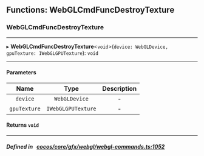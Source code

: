 ## Functions: WebGLCmdFuncDestroyTexture

### WebGLCmdFuncDestroyTexture


___
▸ **WebGLCmdFuncDestroyTexture**<`void`\>(`device: WebGLDevice, gpuTexture: IWebGLGPUTexture`): `void`
___


#### Parameters

| Name | Type | Description |
| :------: | :------: | :------: |
| `device` | `WebGLDevice` | - |
| `gpuTexture` | `IWebGLGPUTexture` | - |

#### Returns `void` 
___


##### Defined in &nbsp;   [cocos/core/gfx/webgl/webgl-commands.ts:1052](https://github.com/cocos-creator/engine/blob/c7bf6b8a9/cocos/core/gfx/webgl/webgl-commands.ts#L1052)&nbsp;
